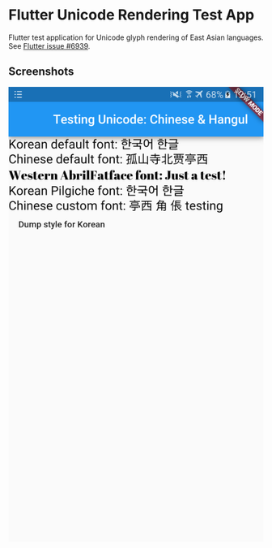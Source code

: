 # Flutter Unicode Rendering Test App

Flutter test application for Unicode glyph rendering of East Asian languages.
See [Flutter issue #6939](https://github.com/flutter/flutter/issues/6939).

## Screenshots
![Android / Galaxy note 5 Debug mode](https://github.com/raju-bitter/flutter-unicode-test/blob/master/screenshots/Android-Debug-Galaxy-Note5.png)
